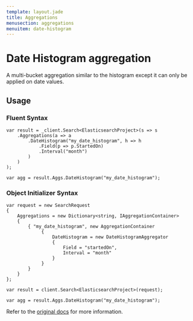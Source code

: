 ```yaml
---
template: layout.jade
title: Aggregations
menusection: aggregations
menuitem: date-histogram
---
```



# Date Histogram aggregation

A multi-bucket aggregation similar to the histogram except it can only be applied on date values.

## Usage

### Fluent Syntax

	var result = _client.Search<ElasticsearchProject>(s => s
		.Aggregations(a => a
			.DateHistogram("my_date_histogram", h => h
				.Field(p => p.StartedOn)
				.Interval("month")
			)
		)
	);

	var agg = result.Aggs.DateHistogram("my_date_histogram");

### Object Initializer Syntax

	var request = new SearchRequest
	{
		Aggregations = new Dictionary<string, IAggregationContainer>
		{
			{ "my_date_histogram", new AggregationContainer
				 {
					 DateHistogram = new DateHistogramAggregator
					 {
						 Field = "startedOn",
						 Interval = "month"
					 }
				 }
			}
		}
	};

	var result = client.Search<ElasticsearchProject>(request);

	var agg = result.Aggs.DateHistogram("my_date_histogram");

Refer to the [original docs](http://www.elasticsearch.org/guide/en/elasticsearch/reference/current/search-aggregations-bucket-datehistogram-aggregation.html) for more information.
